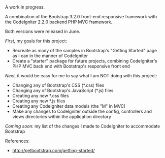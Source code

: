 A work in progress.

A combination of the Bootstrap 3.2.0 front-end responsive framework with the CodeIgniter 2.2.0
backend PHP MVC framework.

Both versions were released in June.

*First,* my goals for this project:
- Recreate as many of the samples in Bootstrap's "Getting Started" page as I can
in the manner of CodeIgniter
- Create a "starter" package for future projects, combining CodeIgniter's PHP
MVC back end with Bootstrap's responsive front end

*Next,* it would be easy for me to say what I am NOT doing with this project:
- Changing any of Bootstrap's CSS (*.css) files
- Changing any of Bootstrap's JavaScript (*.js) files
- Creating any new *.css files
- Creating any new *.js files
- Creating any CodeIgniter data models (the "M" in MVC)
- Make any changes to CodeIgniter outside the config, controllers and views
directories within the application directory

*Coming soon:* my list of the changes I made to CodeIgniter to accommodate
Bootstrap

References:
- http://getbootstrap.com/getting-started/ 